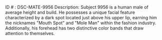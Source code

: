 ID # : DSC-MATE-9956
Description: Subject 9956 is a human male of average height and build. He possesses a unique facial feature characterized by a dark spot located just above his upper lip, earning him the nicknames "Mouth Spot" and "Mole Man" within the fashion industry. Additionally, his forehead has two distinctive color bands that draw attention to themselves.
